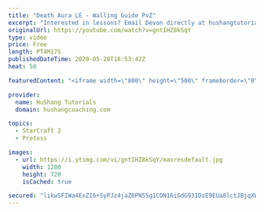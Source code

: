 ```yaml
---
title: "Death Aura LE - Walling Guide PvZ"
excerpt: "Interested in lessons? Email Devon directly at hushangtutorials@outlook.com ------------------------------------------------------------------------------------------------------- Want to support HuShang Tutorials directly? Patreon is a website where you can contribute a monthly donation that will help"
originalUrl: https://youtube.com/watch?v=gntIHZ8kSqY
type: video
price: Free
length: PT4M17S
publishedDateTime: 2020-05-28T16:53:42Z
heat: 50

featuredContent: "<iframe width=\"800\" height=\"500\" frameborder=\"0\" src=\"https://www.youtube.com/embed/gntIHZ8kSqY\" allow=\"accelerometer; autoplay; encrypted-media; gyroscope; picture-in-picture\" allowfullscreen></iframe>"

provider:
  name: HuShang Tutorials
  domain: hushangcoaching.com

topics:
  - StarCraft 2
  - Protoss

images:
  - url: https://i.ytimg.com/vi/gntIHZ8kSqY/maxresdefault.jpg
    width: 1280
    height: 720
    isCached: true

secured: "likwSFIWa4ExZI6+SyPJz4jaZ0PNS5g1CON16iGdG93IDzE9EUa8lctJBjqXWSWQXWwm8LpSxSoyTXLl9qHJvhAWs3iC1DM7zoDsue5AVZ98GP15yal0za12tUK6bi/WzwtTIDZrefrUH4csOkhwOTrLfVLamZ992KjonLZKvQSANe5UnOkUNPGzC4yJxubrNLS779MHOpanVu6H+zFPVjtMTAakoqvXyGxKxIJBJoGx/QK4i5Rn9jfzrA8A4r8az9O74IdQ6cKPnSBz+wyVmQkezXyi1NvFRveYulkkK/67oz7PzeNGJrrzbIjVXO3PUqkqOmb09lW7xzJhl76N97tqVXqKTIC471/8uA0htRPRkeGKox009bEz9lhIHPAlGinjziEWCz47uFoMf+K5PgbVWhPR8soV5uGjPqtTsEE=;xNvsqfwAtrc+dWQdmEvj3A=="
---
```


